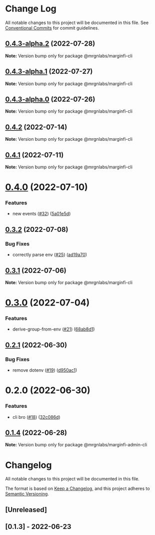 # Change Log

All notable changes to this project will be documented in this file.
See [Conventional Commits](https://conventionalcommits.org) for commit guidelines.

## [0.4.3-alpha.2](https://github.com/mrgnlabs/marginfi-sdk/compare/@mrgnlabs/marginfi-cli@0.4.3-alpha.1...@mrgnlabs/marginfi-cli@0.4.3-alpha.2) (2022-07-28)

**Note:** Version bump only for package @mrgnlabs/marginfi-cli





## [0.4.3-alpha.1](https://github.com/mrgnlabs/marginfi-sdk/compare/@mrgnlabs/marginfi-cli@0.4.3-alpha.0...@mrgnlabs/marginfi-cli@0.4.3-alpha.1) (2022-07-27)

**Note:** Version bump only for package @mrgnlabs/marginfi-cli





## [0.4.3-alpha.0](https://github.com/mrgnlabs/marginfi-sdk/compare/@mrgnlabs/marginfi-cli@0.4.2...@mrgnlabs/marginfi-cli@0.4.3-alpha.0) (2022-07-26)

**Note:** Version bump only for package @mrgnlabs/marginfi-cli





## [0.4.2](https://github.com/mrgnlabs/marginfi-sdk/compare/@mrgnlabs/marginfi-cli@0.4.1...@mrgnlabs/marginfi-cli@0.4.2) (2022-07-14)

**Note:** Version bump only for package @mrgnlabs/marginfi-cli





## [0.4.1](https://github.com/mrgnlabs/marginfi-sdk/compare/@mrgnlabs/marginfi-cli@0.4.0...@mrgnlabs/marginfi-cli@0.4.1) (2022-07-11)

**Note:** Version bump only for package @mrgnlabs/marginfi-cli





# [0.4.0](https://github.com/mrgnlabs/marginfi-sdk/compare/@mrgnlabs/marginfi-cli@0.3.2...@mrgnlabs/marginfi-cli@0.4.0) (2022-07-10)


### Features

* new events ([#32](https://github.com/mrgnlabs/marginfi-sdk/issues/32)) ([5a01e5d](https://github.com/mrgnlabs/marginfi-sdk/commit/5a01e5d29a951c1bb224f2f3a261a935d9ef7999))





## [0.3.2](https://github.com/mrgnlabs/marginfi-sdk/compare/@mrgnlabs/marginfi-cli@0.3.1...@mrgnlabs/marginfi-cli@0.3.2) (2022-07-08)


### Bug Fixes

* correctly parse env ([#25](https://github.com/mrgnlabs/marginfi-sdk/issues/25)) ([ad19a70](https://github.com/mrgnlabs/marginfi-sdk/commit/ad19a708e38eca03991e625e40fb4412c2dfad7a))





## [0.3.1](https://github.com/mrgnlabs/marginfi-sdk/compare/@mrgnlabs/marginfi-cli@0.3.0...@mrgnlabs/marginfi-cli@0.3.1) (2022-07-06)

**Note:** Version bump only for package @mrgnlabs/marginfi-cli





# [0.3.0](https://github.com/mrgnlabs/marginfi-sdk/compare/@mrgnlabs/marginfi-cli@0.2.1...@mrgnlabs/marginfi-cli@0.3.0) (2022-07-04)


### Features

* derive-group-from-env ([#21](https://github.com/mrgnlabs/marginfi-sdk/issues/21)) ([68ab8d1](https://github.com/mrgnlabs/marginfi-sdk/commit/68ab8d1a4ae7e41f1560ef13fa036359e5f78eee))





## [0.2.1](https://github.com/mrgnlabs/marginfi-sdk/compare/@mrgnlabs/marginfi-cli@0.2.0...@mrgnlabs/marginfi-cli@0.2.1) (2022-06-30)


### Bug Fixes

* remove dotenv ([#19](https://github.com/mrgnlabs/marginfi-sdk/issues/19)) ([d950ac1](https://github.com/mrgnlabs/marginfi-sdk/commit/d950ac10b66221c756f3aabbe246532b341cf740))





# 0.2.0 (2022-06-30)


### Features

* cli bro ([#18](https://github.com/mrgnlabs/marginfi-sdk/issues/18)) ([32c086d](https://github.com/mrgnlabs/marginfi-sdk/commit/32c086d5e02c9c37faf9ea217e78cb8beffa4694))





## [0.1.4](https://github.com/mrgnlabs/marginfi-sdk/compare/@mrgnlabs/marginfi-admin-cli@0.1.3...@mrgnlabs/marginfi-admin-cli@0.1.4) (2022-06-28)

**Note:** Version bump only for package @mrgnlabs/marginfi-admin-cli





# Changelog

All notable changes to this project will be documented in this file.

The format is based on [Keep a Changelog](https://keepachangelog.com/en/1.0.0/),
and this project adheres to [Semantic Versioning](https://semver.org/spec/v2.0.0.html).

## [Unreleased]

## [0.1.3] - 2022-06-23
